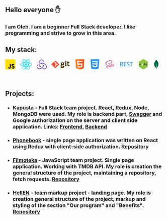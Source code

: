 ## Hello everyone ✋

### I am Oleh. I am a beginner Full Stack developer. I like programming and strive to grow in this area.

## My stack:

![Javascript](./icons/js.png "JavaScript")&nbsp;&nbsp;&nbsp;
![React](./icons/react.png "React")&nbsp;&nbsp;&nbsp;
![Redux](./icons/redux.png "Redux")&nbsp;&nbsp;&nbsp;
![Git](./icons/git.png "Git")&nbsp;&nbsp;&nbsp;
![HTML](./icons/html_.png "HTML")&nbsp;&nbsp;&nbsp;
![CSS](./icons/css_.png "CSS")&nbsp;&nbsp;&nbsp;
![SASS](./icons/sass.png "SASS")&nbsp;&nbsp;&nbsp;
![REST API](./icons/restapi.png "REST API")&nbsp;&nbsp;&nbsp;
![Node](./icons/node_1.png "Node")&nbsp;&nbsp;&nbsp;
![MongoDB](./icons/mongodb.png "MongoDB")&nbsp;&nbsp;&nbsp;

&nbsp;

## Projects:

- ### [Kapusta](https://kapusta-grp5.netlify.app/) - Full Stack team project. React, Redux, Node, MongoDB were used. My role is backend part, [Swagger](https://kapusta-33-5-api.herokuapp.com/api/docs/) and Google authorization on the server and client side application. Links: [Frontend](https://github.com/garikdallari/kapusta-app-front), [Backend](https://github.com/garikdallari/kapusta-app-backend)


- ### [Phonebook](https://olozovik-goit-react-hw-08-phonebook.netlify.app/) - single page application was written on React using Redux with client-side authorization. [Repository](https://github.com/olozovik/goit-react-hw-08-phonebook)


- ### [Filmoteka](https://olozovik.github.io/team-project-js/) - JavaScript team project. Single page application. Working with TMDB API. My role is creation the general structure of the project, maintaining a repository, fetch requests. [Repository](https://github.com/olozovik/team-project-js)


- ### [HellEN](https://vadimka07.github.io/project_team_4/) - team markup project - landing page. My role is creation general structure of the project, markup and styling of the section "Our program" and "Benefits". [Repository](https://github.com/vadimka07/project_team_4/)
